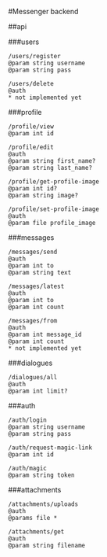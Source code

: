 #Messenger backend

##api

###users 

```HTTP
/users/register
@param string username
@param string pass

/users/delete
@auth
* not implemented yet
```

###profile 

```HTTP
/profile/view
@param int id

/profile/edit
@auth
@param string first_name?
@param string last_name?

/profile/get-profile-image
@param int id?
@param string image?

/profile/set-profile-image
@auth
@param file profile_image 
```

###messages

```HTTP
/messages/send
@auth
@param int to
@param string text

/messages/latest
@auth
@param int to
@param int count

/messages/from
@auth
@param int message_id
@param int count
* not implemented yet
```

###dialogues

```HTTP
/dialogues/all
@auth
@param int limit?
```

###auth
```HTTP
/auth/login
@param string username
@param string pass

/auth/request-magic-link
@param int id

/auth/magic
@param string token
```

###attachments
```HTTP
/attachments/uploads
@auth
@params file *

/attachments/get
@auth
@param string filename
```
